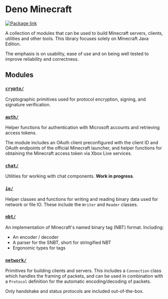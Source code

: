 # Deno Minecraft

[![Package link](https://deno.land/badge/minecraft_lib/version)](https://deno.land/x/minecraft_lib)

A collection of modules that can be used to build Minecraft servers, clients, utilities and other tools. This library focuses solely on Minecraft Java Edition.

The emphasis is on usability, ease of use and on being well tested to improve reliability and correctness.

## Modules

### [`crypto/`](https://deno.land/x/minecraft_lib/crypto/)

Cryptographic primitives used for protocol encryption, signing, and signature verification.

### [`auth/`](https://deno.land/x/minecraft_lib/auth/)

Helper functions for authentication with Microsoft accounts and retrieving access tokens.

The module includes an OAuth client preconfigured with the client ID and OAuth endpoints of the official Minecraft launcher, and helper functions for obtaining the Minecraft access token via Xbox Live services.

### [`chat/`](https://deno.land/x/minecraft_lib/chat/)

Utilities for working with chat components. **Work in progress**.

### [`io/`](https://deno.land/x/minecraft_lib/io/)

Helper classes and functions for writing and reading binary data used for network or file IO. These include the `Writer` and `Reader` classes.

### [`nbt/`](https://deno.land/x/minecraft_lib/nbt/)

An implementation of Minecraft's named binary tag (NBT) format. Including:

- An encoder / decoder
- A parser for the SNBT, short for stringified NBT
- Ergonomic types for tags

### [`network/`](https://deno.land/x/minecraft_lib/network/)

Primitives for building clients and servers. This includes a `Connection` class which handles the framing of packets, and can be used in combination with a `Protocol` definition for the automatic encoding/decoding of packets.

Only handshake and status protocols are included out-of-the-box.
